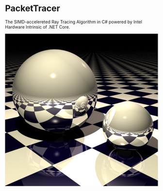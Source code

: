 # PacketTracer
The SIMD-accelereted Ray Tracing Algorithm in C# powered by Intel Hardware Intrinsic of .NET Core.

![alt text](./OutputPicture.png)

